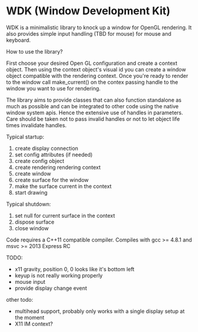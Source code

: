 WDK (Window Development Kit)
================================

WDK is a minimalistic library to knock up a window for OpenGL rendering.
It also provides simple input handling (TBD for mouse) for mouse and keyboard. 


How to use the library?

First choose your desired Open GL configuration and create a context object. Then using the 
context object's visual id you can create a window object compatible with the rendering context.
Once you're ready to render to the window call make_current() on the contex passing handle to
the window you want to use for rendering. 

The library aims to provide classes that can also function standalone as much as possible and can be 
integrated to other code using the native window system apis. Hence the extensive use of handles
in parameters. Care should be taken not to pass invalid handles or not to let object life times 
invalidate handles.


Typical startup:

1. create display connection
2. set config attributes (if needed)
3. create config object
3. create rendering rendering context
4. create window
5. create surface for the window
6. make the surface current in the context
7. start drawing

Typical shutdown:
1. set null for current surface in the context
2. dispose surface
3. close window


Code requires a C++11 compatible compiler. Compiles with gcc >= 4.8.1 and msvc >= 2013 Express RC


TODO:

- x11 gravity, position 0, 0 looks like it's bottom left
- keyup is not really working properly
- mouse input
- provide display change event 


other todo:
- multihead support, probably only works with a single display setup at the moment
- X11 IM context?


